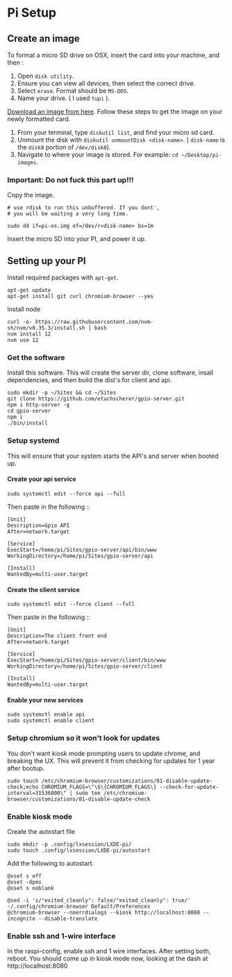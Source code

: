 # Pi Setup

## Create an image

To format a micro SD drive on OSX, insert the card into your machine, and then :

1. Open `disk utility`.
2. Ensure you can view all devices, then select the correct drive.
3. Select `erase`. Format should be `MS-DOS`.
4. Name your drive. ( I used `tupi` ).

[Download an image from here](https://www.raspberrypi.org/downloads/raspberry-pi-os/). Follow these steps to get the image on your newly formatted card.

1. From your terminal, type `diskutil list`, and find your micro sd card.
2. Unmount the disk with `diskutil unmountDisk <disk-name>`. ( `disk-name` is the `disk8` portion of `/dev/disk8`).
3. Navigate to where your image is stored. For example: `cd ~/Desktop/pi-images`.

### __Important: Do not fuck this part up!!!__

Copy the image.

```
# use rdisk to run this unbuffered. If you dont',
# you will be waiting a very long time.

sudo dd if=pi-os.img of=/dev/r<disk-name> bs=1m
```

Insert the micro SD into your PI, and power it up.

## Setting up your PI

Install required packages with `apt-get`.

```
apt-get update
apt-get install git curl chromium-browser --yes
```

Install node

```
curl -o- https://raw.githubusercontent.com/nvm-sh/nvm/v0.35.3/install.sh | bash
nvm install 12
nvm use 12
```

### Get the software

Install this software. This will create the server dir, clone software, insall dependencies, and then build the dist's for client and api.

```
sudo mkdir -p ~/Sites && cd ~/Sites
git clone https://github.com/etuchscherer/gpio-server.git
npm i http-server -g
cd gpio-server
npm i
./bin/install
```

### Setup systemd

This will ensure that your system starts the API's and server when booted up.

#### Create your api service

```
sudo systemctl edit --force api --full
```

Then paste in the following ::

```
[Unit]
Description=Gpio API
After=network.target

[Service]
ExecStart=/home/pi/Sites/gpio-server/api/bin/www
WorkingDirectory=/home/pi/Sites/gpio-server/api

[Install]
WantedBy=multi-user.target
```

#### Create the client service

```
sudo systemctl edit --force client --full
```

Then paste in the following ::

```
[Unit]
Description=The client front end
After=network.target

[Service]
ExecStart=/home/pi/Sites/gpio-server/client/bin/www
WorkingDirectory=/home/pi/Sites/gpio-server/client

[Install]
WantedBy=multi-user.target
```

#### Enable your new services

```
sudo systemctl enable api
sudo systemctl enable client
```

### Setup chromium so it won't look for updates

You don't want kiosk mode prompting users to update chrome, and breaking the UX. This will prevent it from checking for updates for 1 year after bootup.

```
sudo touch /etc/chromium-browser/customizations/01-disable-update-check;echo CHROMIUM_FLAGS=\"\$\{CHROMIUM_FLAGS\} --check-for-update-interval=31536000\" | sudo tee /etc/chromium-browser/customizations/01-disable-update-check
```

### Enable kiosk mode

Create the autostart file
```
sudo mkdir -p .config/lxsession/LXDE-pi/
sudo touch .config/lxsession/LXDE-pi/autostart
```

Add the following to autostart.
```
@xset s off
@xset -dpms
@xset s noblank

@sed -i 's/"exited_cleanly": false/"exited_cleanly": true/' -/.config/chromium-browser Default/Preferences
@chromium-browser --noerrdialogs --kiosk http://localhost:8080 --incognito --disable-translate
```

### Enable ssh and 1-wire interface

In the raspi-config, enable ssh and 1 wire interfaces. After setting both, reboot. You should come up in kiosk mode now, looking at the dash at http://localhost:8080